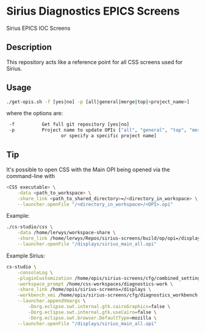 # Sirius Diagnostics EPICS Screens

Sirius EPICS IOC Screens

## Description

This repository acts like a reference point for all
CSS screens used for Sirius.

## Usage

```bash
./get-opis.sh -f [yes|no] -p [all|general|merge|top|<project_name>]
```

where the options are:

```bash
 -f          Get full git repository [yes|no]
 -p          Project name to update OPIs ["all", "general", "top", "merge"`
                    or specify a specific project name]
```

## Tip

It's possible to open CSS with the Main OPI being opened via the command-line with

```bash
<CSS executable> \
    -data <path_to_workspace> \
    -share_link <path_to_shared_directory>=/<directory_in_workspace> \
    --launcher.openFile "/<directory_in_workspace>/<OPI>.opi"
```

Example:

```bash
./cs-studio/css \
    -data /home/lerwys/workspace-share \
    -share_link /home/lerwys/Repos/sirius-screens/build/op/opi=/displays \
    --launcher.openFile "/displays/sirius_main_all.opi"
```

Example Sirius:

```bash
cs-studio \
    -consoleLog \
    -pluginCustomization /home/opis/sirius-screens/cfg/combined_settings.ini \
    -workspace_prompt /home/css-workspaces/diagnostics-work \
    -share_link /home/opis/sirius-screens=/displays \
    -workbench_xmi /home/opis/sirius-screens/cfg/diagnostics_workbench.xmi \
    --launcher.appendVmargs \
        -Dorg.eclipse.swt.internal.gtk.cairoGraphics=false \
        -Dorg.eclipse.swt.internal.gtk.useCairo=false \
        -Dorg.eclipse.swt.browser.DefaultType=mozilla \
    --launcher.openFile "/displays/sirius_main_all.opi"
```

